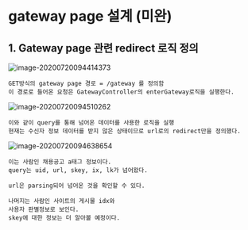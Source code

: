 # gateway page 설계 (미완)

## 1. Gateway page 관련 redirect 로직 정의

![image-20200720094414373](C:\Users\user\AppData\Roaming\Typora\typora-user-images\image-20200720094414373.png)

	GET방식의 gateway page 경로 = /gateway 를 정의함
	이 경로로 들어온 요청은 GatewayController의 enterGateway로직을 실행한다.

![image-20200720094510262](C:\Users\user\AppData\Roaming\Typora\typora-user-images\image-20200720094510262.png)

	이와 같이 query를 통해 넘어온 데이터를 사용한 로직을 실행
	현재는 수신자 정보 데이터를 받지 않은 상태이므로 url로의 redirect만을 정의했다.

![image-20200720094638654](C:\Users\user\AppData\Roaming\Typora\typora-user-images\image-20200720094638654.png)

	이는 사람인 채용공고 a태그 정보이다.
	query는 uid, url, skey, ix, lk가 넘어왔다.
	
	url은 parsing되어 넘어온 것을 확인할 수 있다.
	
	나머지는 사람인 사이트의 게시물 idx와
	사용자 판별정보로 보인다.
	skey에 대한 정보는 더 알아볼 예정이다.

